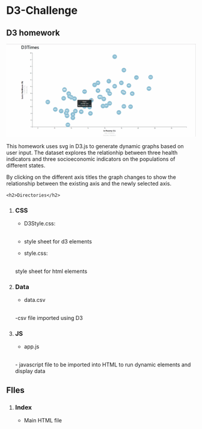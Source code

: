 # D3-Challenge
<h2>D3 homework</h2>

<a href ="https://github.com/UncleBacon/D3-Challenge/blob/master/images/D3gif.gif" >
<img src = "https://github.com/UncleBacon/D3-Challenge/blob/master/images/D3gif.gif" alt = "plot gif"></a>

<p>This homework uses svg in D3.js to generate dynamic graphs based on user input. The dataset explores the relationhip between three health indicators and three socioeconomic indicators on the populations of different states.</p>

<p>By clicking on the different axis titles the graph changes to show the relationship between the existing axis and the newly selected axis.</p>

    <h2>Directories</h2>
<ol>
      <li><h3>CSS</h3></li>
        <ul><li><p>D3Style.css:</li></p><br>
         <li> style sheet for d3 elements</li></ul>
        <ul><li><p>style.css:</ul></li></p><br>
          style sheet for html elements
      <li><h3>Data</h3></li>
        <ul><li><p>data.csv</ul></li></p><br>
          -csv file imported using D3
      <li><h3>JS</h3></li>
        <ul><li><p>app.js</ul></li></p><br>
          - javascript file to be imported into HTML to run dynamic elements and display data 
</ol>

<h2>FIles</h2>
<ol>
      <li><h3>Index</h3></li>
    <ul><li><p>Main HTML file</p></li></ul>
</ol>
